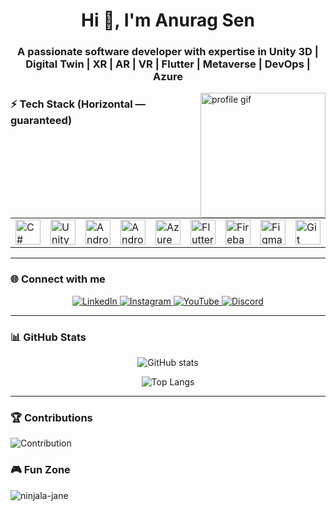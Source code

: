 <h1 align="center">Hi 👋, I'm Anurag Sen</h1>
<h3 align="center">A passionate software developer with expertise in Unity 3D | Digital Twin | XR | AR | VR | Flutter | Metaverse | DevOps | Azure</h3>

<img align="right" width="200" height="200" src="https://github.com/AnuragCsharp/AnuragCsharp/assets/77142556/78bdba24-d082-4dd4-8f63-5a1d42823e2a" alt="profile gif" />

### ⚡ Tech Stack (Horizontal — guaranteed)
<table align="center">
  <tr>
    <td><img src="https://cdn.jsdelivr.net/gh/devicons/devicon/icons/csharp/csharp-original.svg" height="40" alt="C#" title="C#" /></td>
    <td><img src="https://cdn.jsdelivr.net/gh/devicons/devicon/icons/unity/unity-original.svg" height="40" alt="Unity" title="Unity" /></td>
    <td><img src="https://cdn.jsdelivr.net/gh/devicons/devicon/icons/androidstudio/androidstudio-original.svg" height="40" alt="Android Studio" title="Android Studio" /></td>
    <td><img src="https://cdn.jsdelivr.net/gh/devicons/devicon/icons/android/android-original.svg" height="40" alt="Android" title="Android" /></td>
    <td><img src="https://cdn.jsdelivr.net/gh/devicons/devicon/icons/azure/azure-original.svg" height="40" alt="Azure" title="Azure" /></td>
    <td><img src="https://cdn.jsdelivr.net/gh/devicons/devicon/icons/flutter/flutter-original.svg" height="40" alt="Flutter" title="Flutter" /></td>
    <td><img src="https://cdn.jsdelivr.net/gh/devicons/devicon/icons/firebase/firebase-plain.svg" height="40" alt="Firebase" title="Firebase" /></td>
    <td><img src="https://cdn.jsdelivr.net/gh/devicons/devicon/icons/figma/figma-original.svg" height="40" alt="Figma" title="Figma" /></td>
    <td><img src="https://cdn.jsdelivr.net/gh/devicons/devicon/icons/git/git-original.svg" height="40" alt="Git" title="Git" /></td>
    <td><img src="https://cdn.jsdelivr.net/gh/devicons/devicon/icons/vscode/vscode-original.svg" height="40" alt="VS Code" title="VS Code" /></td>
  </tr>
</table>

---

### 🌐 Connect with me
<p align="center">
  <a href="https://www.linkedin.com/in/anurag-sen/" target="_blank" rel="noopener noreferrer">
    <img src="https://img.shields.io/badge/LinkedIn-0077B5?style=for-the-badge&logo=linkedin&logoColor=white" alt="LinkedIn"/>
  </a>
  <a href="https://www.instagram.com/Anurag.hacker/" target="_blank" rel="noopener noreferrer">
    <img src="https://img.shields.io/badge/Instagram-E4405F?style=for-the-badge&logo=instagram&logoColor=white" alt="Instagram"/>
  </a>
  <a href="https://www.youtube.com/channel/UCX1GdXi8a6WsrVVs1LOXDHw" target="_blank" rel="noopener noreferrer">
    <img src="https://img.shields.io/badge/YouTube-FF0000?style=for-the-badge&logo=youtube&logoColor=white" alt="YouTube"/>
  </a>
  <a href="https://discord.com/users/anurag4804" target="_blank" rel="noopener noreferrer">
    <img src="https://img.shields.io/badge/Discord-7289DA?style=for-the-badge&logo=discord&logoColor=white" alt="Discord"/>
  </a>
</p>

---

### 📊 GitHub Stats
<p align="center">
  <img src="https://github-readme-stats.vercel.app/api?username=AnuragCsharp&show_icons=true&theme=tokyonight" alt="GitHub stats" />
</p>
<p align="center">
  <img src="https://github-readme-stats.vercel.app/api/top-langs/?username=AnuragCsharp&layout=compact&theme=tokyonight" alt="Top Langs" />
</p>

---

### 🏆 Contributions
![Contribution](https://github.com/AnuragCsharp/AnuragCsharp/assets/77142556/1511a4c8-c6d7-4384-9afa-a4b82c9975c3)

### 🎮 Fun Zone
![ninjala-jane](https://github.com/AnuragCsharp/AnuragCsharp/assets/77142556/f1e64672-910d-4cac-bfe7-3631ceaade2b)
